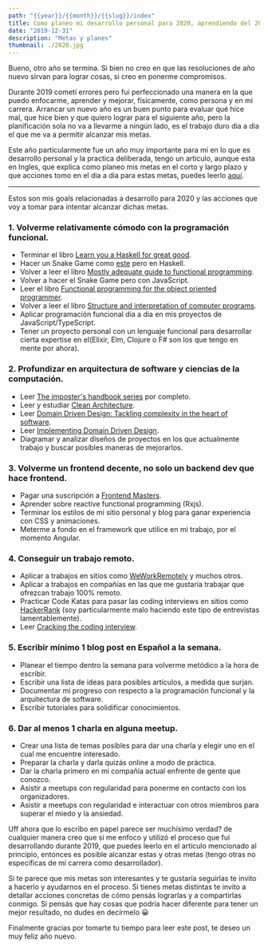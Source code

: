 ```yaml
---
path: "{{year}}/{{month}}/{{slug}}/index"
title: Como planeo mi desarrollo personal para 2020, aprendiendo del 2019
date: "2019-12-31"
description: "Metas y planes"
thumbnail: ./2020.jpg
---
```


Bueno, otro año se termina. Si bien no creo en que las resoluciones de año nuevo sirvan para lograr cosas, si creo en ponerme compromisos.

Durante 2019 cometí errores pero fui perfeccionado una manera en la que puedo enfocarme, aprender y mejorar, físicamente, como persona y en mi carrera. Arrancar un nuevo año es un buen punto para evaluar qué hice mal, que hice bien y que quiero lograr para el siguiente año,
pero la planificación sola no va a llevarme a ningún lado, es el trabajo duro dia a dia el que me va a permitir alcanzar mis metas.

Este año particularmente fue un año muy importante para mi en lo que es desarrollo personal y la practica deliberada, tengo un articulo, aunque esta en Ingles, que explica como planeo mis metas en el corto y largo plazo y que acciones tomo en el dia a dia para estas metas, puedes leerlo [aquí](https://www.patferraggi.dev/blog/2019/dic/deliberate-learning/).

---

Estos son mis goals relacionadas a desarrollo para 2020 y las acciones que voy a tomar para intentar alcanzar dichas metas.

### 1. Volverme relativamente cómodo con la programación funcional.

- Terminar el libro [Learn you a Haskell for great good](http://learnyouahaskell.com/).
- Hacer un Snake Game como [este](https://www.youtube.com/watch?v=bRlvGoWz6Ig) pero en Haskell.
- Volver a leer el libro [Mostly adequate guide to functional programming](https://mostly-adequate.gitbooks.io/mostly-adequate-guide/).
- Volver a hacer el Snake Game pero con JavaScript.
- Leer el libro [Functional programming for the object oriented programmer](https://leanpub.com/fp-oo).
- Volver a leer el libro [Structure and interpretation of computer programs](https://web.mit.edu/alexmv/6.037/sicp.pdf).
- Aplicar programación funcional dia a dia en mis proyectos de JavaScript/TypeScript.
- Tener un proyecto personal con un lenguaje funcional para desarrollar cierta expertise en el(Elixir, Elm, Clojure o F# son los que tengo en mente por ahora).

### 2. Profundizar en arquitectura de software y ciencias de la computación.

- Leer [The imposter's handbook series](https://bigmachine.io/products/the-imposters-handbook/) por completo.
- Leer y estudiar [Clean Architecture](https://www.amazon.com/-/es/Robert-C-Martin-ebook/dp/B075LRM681).
- Leer [Domain Driven Design: Tackling complexity in the heart of software](https://www.amazon.com/-/es/Eric-Evans/dp/0321125215).
- Leer [Implementing Domain Driven Design](https://www.amazon.com/-/es/Vaughn-Vernon/dp/0321834577).
- Diagramar y analizar diseños de proyectos en los que actualmente trabajo y buscar posibles maneras de mejorarlos.

### 3. Volverme un frontend decente, no solo un backend dev que hace frontend.

- Pagar una suscripción a [Frontend Masters](https://frontendmasters.com/).
- Aprender sobre reactive functional programming (Rxjs).
- Terminar los estilos de mi sitio personal y blog para ganar experiencia con CSS y animaciones.
- Meterme a fondo en el framework que utilice en mi trabajo, por el momento Angular.

### 4. Conseguir un trabajo remoto.

- Aplicar a trabajos en sitios como [WeWorkRemotely](https://weworkremotely.com/) y muchos otros.
- Aplicar a trabajos en compañías en las que me gustaría trabajar que ofrezcan trabajo 100% remoto.
- Practicar Code Katas para pasar las coding interviews en sitios como [HackerRank](https://www.hackerrank.com/) (soy particularmente malo haciendo este tipo de entrevistas lamentablemente).
- Leer [Cracking the coding interview](https://www.amazon.com/-/es/Gayle-Laakmann-McDowell/dp/0984782850).

### 5. Escribir mínimo 1 blog post en Español a la semana.

- Planear el tiempo dentro la semana para volverme metódico a la hora de escribir.
- Escribir una lista de ideas para posibles artículos, a medida que surjan.
- Documentar mi progreso con respecto a la programación funcional y la arquitectura de software.
- Escribir tutoriales para solidificar conocimientos.

### 6. Dar al menos 1 charla en alguna meetup.

- Crear una lista de temas posibles para dar una charla y elegir uno en el cual me encuentre interesado.
- Preparar la charla y darla quizás online a modo de práctica.
- Dar la charla primero en mi compañía actual enfrente de gente que conozco.
- Asistir a meetups con regularidad para ponerme en contacto con los organizadores.
- Asistir a meetups con regularidad e interactuar con otros miembros para superar el miedo y la ansiedad.

Uff ahora que lo escribo en papel parece ser muchísimo verdad? de cualquier manera creo que si me enfoco y utilizó el proceso que fui desarrollando durante 2019, que puedes leerlo en el artículo mencionado al principio, entonces es posible alcanzar estas y otras metas (tengo otras no específicas de mi carrera como desarrollador).

Si te parece que mis metas son interesantes y te gustaría seguirlas te invito a hacerlo y ayudarnos en el proceso.
Si tienes metas distintas te invito a detallar acciones concretas de cómo pensás lograrlas y a compartirlas conmigo.
Si pensás que hay cosas que podría hacer diferente para tener un mejor resultado, no dudes en decírmelo &#128512;

Finalmente gracias por tomarte tu tiempo para leer este post, te deseo un muy feliz año nuevo.
